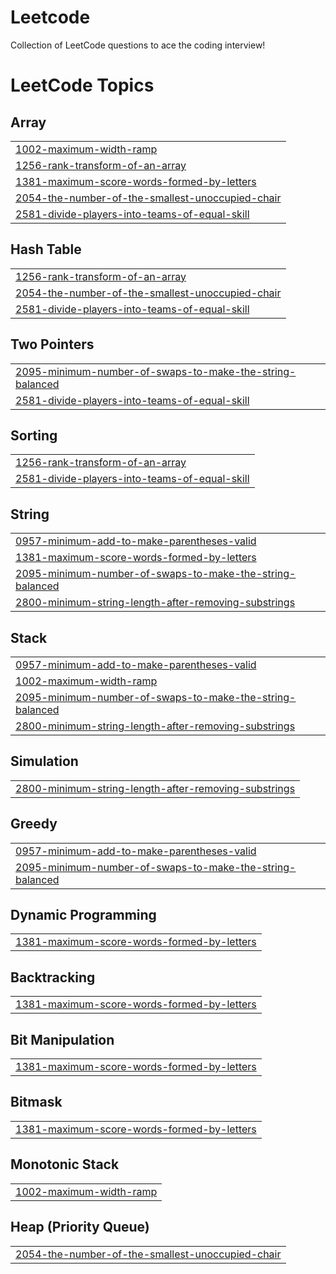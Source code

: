 # Leetcode
Collection of LeetCode questions to ace the coding interview! 

<!---LeetCode Topics Start-->
# LeetCode Topics
## Array
|  |
| ------- |
| [1002-maximum-width-ramp](https://github.com/PrasanBora/Leetcode/tree/master/1002-maximum-width-ramp) |
| [1256-rank-transform-of-an-array](https://github.com/PrasanBora/Leetcode/tree/master/1256-rank-transform-of-an-array) |
| [1381-maximum-score-words-formed-by-letters](https://github.com/PrasanBora/Leetcode/tree/master/1381-maximum-score-words-formed-by-letters) |
| [2054-the-number-of-the-smallest-unoccupied-chair](https://github.com/PrasanBora/Leetcode/tree/master/2054-the-number-of-the-smallest-unoccupied-chair) |
| [2581-divide-players-into-teams-of-equal-skill](https://github.com/PrasanBora/Leetcode/tree/master/2581-divide-players-into-teams-of-equal-skill) |
## Hash Table
|  |
| ------- |
| [1256-rank-transform-of-an-array](https://github.com/PrasanBora/Leetcode/tree/master/1256-rank-transform-of-an-array) |
| [2054-the-number-of-the-smallest-unoccupied-chair](https://github.com/PrasanBora/Leetcode/tree/master/2054-the-number-of-the-smallest-unoccupied-chair) |
| [2581-divide-players-into-teams-of-equal-skill](https://github.com/PrasanBora/Leetcode/tree/master/2581-divide-players-into-teams-of-equal-skill) |
## Two Pointers
|  |
| ------- |
| [2095-minimum-number-of-swaps-to-make-the-string-balanced](https://github.com/PrasanBora/Leetcode/tree/master/2095-minimum-number-of-swaps-to-make-the-string-balanced) |
| [2581-divide-players-into-teams-of-equal-skill](https://github.com/PrasanBora/Leetcode/tree/master/2581-divide-players-into-teams-of-equal-skill) |
## Sorting
|  |
| ------- |
| [1256-rank-transform-of-an-array](https://github.com/PrasanBora/Leetcode/tree/master/1256-rank-transform-of-an-array) |
| [2581-divide-players-into-teams-of-equal-skill](https://github.com/PrasanBora/Leetcode/tree/master/2581-divide-players-into-teams-of-equal-skill) |
## String
|  |
| ------- |
| [0957-minimum-add-to-make-parentheses-valid](https://github.com/PrasanBora/Leetcode/tree/master/0957-minimum-add-to-make-parentheses-valid) |
| [1381-maximum-score-words-formed-by-letters](https://github.com/PrasanBora/Leetcode/tree/master/1381-maximum-score-words-formed-by-letters) |
| [2095-minimum-number-of-swaps-to-make-the-string-balanced](https://github.com/PrasanBora/Leetcode/tree/master/2095-minimum-number-of-swaps-to-make-the-string-balanced) |
| [2800-minimum-string-length-after-removing-substrings](https://github.com/PrasanBora/Leetcode/tree/master/2800-minimum-string-length-after-removing-substrings) |
## Stack
|  |
| ------- |
| [0957-minimum-add-to-make-parentheses-valid](https://github.com/PrasanBora/Leetcode/tree/master/0957-minimum-add-to-make-parentheses-valid) |
| [1002-maximum-width-ramp](https://github.com/PrasanBora/Leetcode/tree/master/1002-maximum-width-ramp) |
| [2095-minimum-number-of-swaps-to-make-the-string-balanced](https://github.com/PrasanBora/Leetcode/tree/master/2095-minimum-number-of-swaps-to-make-the-string-balanced) |
| [2800-minimum-string-length-after-removing-substrings](https://github.com/PrasanBora/Leetcode/tree/master/2800-minimum-string-length-after-removing-substrings) |
## Simulation
|  |
| ------- |
| [2800-minimum-string-length-after-removing-substrings](https://github.com/PrasanBora/Leetcode/tree/master/2800-minimum-string-length-after-removing-substrings) |
## Greedy
|  |
| ------- |
| [0957-minimum-add-to-make-parentheses-valid](https://github.com/PrasanBora/Leetcode/tree/master/0957-minimum-add-to-make-parentheses-valid) |
| [2095-minimum-number-of-swaps-to-make-the-string-balanced](https://github.com/PrasanBora/Leetcode/tree/master/2095-minimum-number-of-swaps-to-make-the-string-balanced) |
## Dynamic Programming
|  |
| ------- |
| [1381-maximum-score-words-formed-by-letters](https://github.com/PrasanBora/Leetcode/tree/master/1381-maximum-score-words-formed-by-letters) |
## Backtracking
|  |
| ------- |
| [1381-maximum-score-words-formed-by-letters](https://github.com/PrasanBora/Leetcode/tree/master/1381-maximum-score-words-formed-by-letters) |
## Bit Manipulation
|  |
| ------- |
| [1381-maximum-score-words-formed-by-letters](https://github.com/PrasanBora/Leetcode/tree/master/1381-maximum-score-words-formed-by-letters) |
## Bitmask
|  |
| ------- |
| [1381-maximum-score-words-formed-by-letters](https://github.com/PrasanBora/Leetcode/tree/master/1381-maximum-score-words-formed-by-letters) |
## Monotonic Stack
|  |
| ------- |
| [1002-maximum-width-ramp](https://github.com/PrasanBora/Leetcode/tree/master/1002-maximum-width-ramp) |
## Heap (Priority Queue)
|  |
| ------- |
| [2054-the-number-of-the-smallest-unoccupied-chair](https://github.com/PrasanBora/Leetcode/tree/master/2054-the-number-of-the-smallest-unoccupied-chair) |
<!---LeetCode Topics End-->